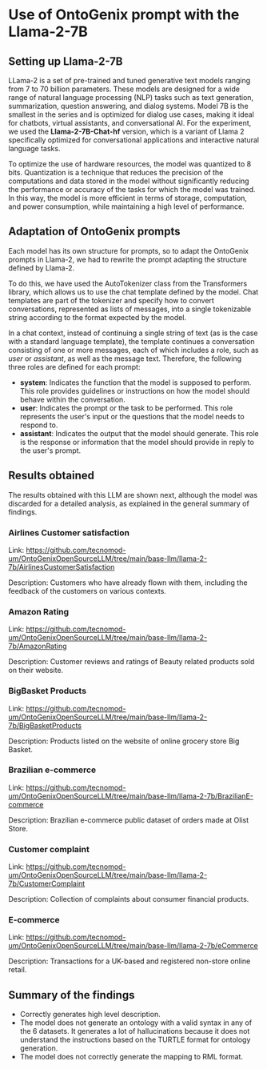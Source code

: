 # Use of OntoGenix prompt with the Llama-2-7B

## Setting up Llama-2-7B

LLama-2 is a set of pre-trained and tuned generative text models ranging from 7 to 70 billion parameters. These models are designed for a wide range of natural language processing (NLP) tasks such as text generation, summarization, question answering, and dialog systems. Model 7B is the smallest in the series and is optimized for dialog use cases, making it ideal for chatbots, virtual assistants, and conversational AI. For the experiment, we used the **Llama-2-7B-Chat-hf** version, which is a variant of Llama 2 specifically optimized for conversational applications and interactive natural language tasks. 

To optimize the use of hardware resources, the model was quantized to 8 bits. Quantization is a technique that reduces the precision of the computations and data stored in the model without significantly reducing the performance or accuracy of the tasks for which the model was trained. In this way, the model is more efficient in terms of storage, computation, and power consumption, while maintaining a high level of performance. 


## Adaptation of OntoGenix prompts

Each model has its own structure for prompts, so to adapt the OntoGenix prompts in Llama-2, we had to rewrite the prompt adapting the structure defined by Llama-2. 

To do this, we have used the AutoTokenizer class from the Transformers library, which allows us to use the chat template defined by the model.  Chat templates are part of the tokenizer and specify how to convert conversations, represented as lists of messages, into a single tokenizable string according to the format expected by the model. 

In a chat context, instead of continuing a single string of text (as is the case with a standard language template), the template continues a conversation consisting of one or more messages, each of which includes a role, such as *user* or *assistant*, as well as the message text. Therefore, the following three roles are defined for each prompt:

- **system**: Indicates the function that the model is supposed to perform. This role provides guidelines or instructions on how the model should behave within the conversation.
- **user**:  Indicates the prompt or the task to be performed. This role represents the user's input or the questions that the model needs to respond to.
- **assistant**:  Indicates the output that the model should generate. This role is the response or information that the model should provide in reply to the user's prompt.

## Results obtained

The results obtained with this LLM are shown next, although the model was discarded for a detailed analysis, as explained in the general summary of findings.

### Airlines Customer satisfaction

Link: https://github.com/tecnomod-um/OntoGenixOpenSourceLLM/tree/main/base-llm/llama-2-7b/AirlinesCustomerSatisfaction

Description: Customers who have already flown with them, including the feedback of the customers on various contexts. 

### Amazon Rating

Link: https://github.com/tecnomod-um/OntoGenixOpenSourceLLM/tree/main/base-llm/llama-2-7b/AmazonRating

Description: Customer reviews and ratings of Beauty related products sold on their website.


### BigBasket Products

Link: https://github.com/tecnomod-um/OntoGenixOpenSourceLLM/tree/main/base-llm/llama-2-7b/BigBasketProducts

Description: Products listed on the website of online grocery store Big Basket.


###  Brazilian e-commerce

Link: https://github.com/tecnomod-um/OntoGenixOpenSourceLLM/tree/main/base-llm/llama-2-7b/BrazilianE-commerce

Description: Brazilian e-commerce public dataset of orders made at Olist Store.


### Customer complaint

Link: https://github.com/tecnomod-um/OntoGenixOpenSourceLLM/tree/main/base-llm/llama-2-7b/CustomerComplaint

Description: Collection of complaints about consumer financial products.


### E-commerce

Link: https://github.com/tecnomod-um/OntoGenixOpenSourceLLM/tree/main/base-llm/llama-2-7b/eCommerce

Description: Transactions for a UK-based and registered non-store online retail.


## Summary of the findings

- Correctly generates high level description.
- The model does not generate an ontology with a valid syntax in any of the 6 datasets. It generates a lot of hallucinations because it does not understand the instructions based on the TURTLE format for ontology generation.
- The model does not correctly generate the mapping to RML format.


